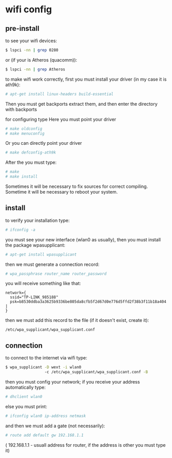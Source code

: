 # wifi config

## pre-install
to see your wifi devices:
```sh
$ lspci -nn | grep 0280
```

or (if your is Atheros (quacomm)):
```sh
$ lspci -nn | grep Atheros
```

to make wifi work correctly, first you must install your driver 
(in my case it is ath9k):
```sh
# apt-get install linux-headers build-essential
```

Then you must get backports
extract them, and then enter the directory with backports
 
for configuring type
Here you must point your driver
```sh
# make oldconfig
# make menuconfig
```

Or you can directly point your driver
```sh
# make defconfig-ath9k
```

After the you must type:
```sh
# make
# make install
```

Sometimes it will be necessary to fix sources for correct compiling.
Sometime it will be necessary to reboot your system.


## install
to verify your installation type:
```sh
# ifconfig -a
```

you must see your new interface (wlan0 as usually),
then you must install the package wpasupplicant:
```sh
# apt-get install wpasupplicant
```

then we must generate a connection record:
```sh
# wpa_passphrase router_name router_password
```

you will receive something like that:
```
network={
  ssid="TP-LINK_985188"	
  psk=b8530ddba3a3625b9336be805da8cfb5f2d67d0e776d5ffd2f38b3f11b18a404	|
}
```

then we must add this record to the file (if it doesn't exist, create it):
```
/etc/wpa_supplicant/wpa_supplicant.conf
```


## connection
to connect to the internet via wifi type:
```sh
$ wpa_supplicant -D wext -i wlan0 
                 -c /etc/wpa_supplicant/wpa_supplicant.conf -B
```

then you must config your network;
if you receive your address automatically type:
```sh
# dhclient wlan0
```

else you must print:
```sh
# ifconfig wlan0 ip-address netmask
```

and then we must add a gate (not necessarily):
```sh
# route add default gw 192.168.1.1
```

( 192.168.1.1 - usuall address for router, if the address is other
 you must type it)

